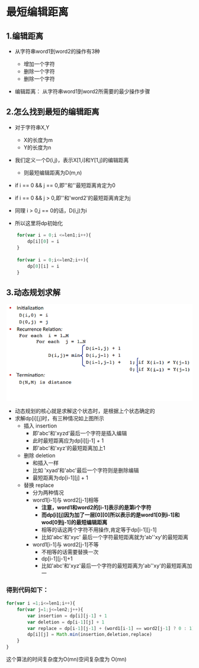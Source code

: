 # 最短编辑距离

## 1.编辑距离
* 从字符串word1到word2的操作有3种
    - 增加一个字符
    - 删除一个字符
    - 删除一个字符

* 编辑距离： 从字符串word1到word2所需要的最少操作步骤


## 2.怎么找到最短的编辑距离

* 对于字符串X,Y
    - X的长度为m
    - Y的长度为n
* 我们定义一个D(i,j)，表示X[1,i]和Y[1,j]的编辑距离
    - 则最短编辑距离为D(m,n)



* if i == 0 && j == 0,即''和''最短距离肯定为0
* if i == 0 && j > 0,即''和'word2'的最短距离肯定为j
* 同理 i > 0,j == 0的话，D(i,j)为i
* 所以这里将dp初始化
```js
    for(var i = 0;i <=len1;i++){
        dp[i][0] = i
    }

    for(var i = 0;i<=len2;i++){
        dp[0][i] = i
    }
```

## 3.动态规划求解
![pseudocode](./img1.png)

* 动态规划的核心就是求解这个状态时，是根据上个状态确定的
* 求解dp[i][j]时，有三种情况如上图所示
    - 插入 insertion
        + 即'abc'和'xyzd'最后一个字符是插入编辑
        + 此时最短距离应为dp[i][j-1] + 1
        + 即'abc'和'xyz'的最短距离加上1
    - 删除 deletion
        + 和插入一样
        + 比如 'xyad'和'abc'最后一个字符则是删除编辑
        + 最短距离为dp[i-1][j] + 1
    - 替换 replace
        + 分为两种情况
        + word1[i-1]与 word2[j-1]相等
            * **注意，word1和word2的[i-1]表示的是第i个字符**
            * **而dp[i][j]因为加了一层[0][0]所以表示的是word1[0到i-1]和wod[0到j-1]的最短编辑距离**
            * 相等的话这两个字符不用操作,肯定等于dp[i-1][j-1]
            * 比如'abc'和'xyc' 最后一个字符最短距离就为'ab''xy'的最短距离
        + word1[i-1]与 word2[j-1]不等
            * 不相等的话需要替换一次
            * dp[i-1][j-1]+1
            * 比如'abc'和'xyz'最后一个字符的最短距离为'ab''xy'的最短距离加一

### 得到代码如下：

```js
for(var i =1;i<=len1;i++){
    for(var j=1;j<=len2;j++){
        var insertion = dp[i][j-1] + 1
        var deletion = dp[i-1][j] + 1
        var replace = dp[i-1][j-1] + (word1[i-1] == word2[j-1] ? 0 : 1)
        dp[i][j] = Math.min(insertion,deletion,replace)
    }
}
```

这个算法的时间复杂度为O(mn)空间复杂度为 O(mn)
